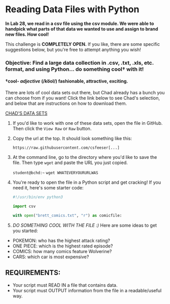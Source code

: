 # Reading Data Files with Python

**In Lab 28, we read in a csv file using the csv module. We were able to handpick what parts of that data we wanted to use and assign to brand new files. How cool!**

This challenge is **COMPLETELY OPEN.** If you like, there are some specific suggestions below, but you're free to attempt anything you wish!

### Objective: Find a large data collection in .csv, .txt, .xls, etc. format, and using Python... do something cool† with it!

#### †**cool**- *adjective* (/ko͞ol/) fashionable, attractive, exciting.

There are lots of cool data sets out there, but Chad already has a bunch you can choose from if you want! Click the link below to see Chad's selection, and below that are instructions on how to download them.

[CHAD'S DATA SETS](https://github.com/csfeeser/Python/tree/master/data%20sets)

1. If you'd like to work with one of these data sets, open the file in GitHub. Then click the `View Raw` or `Raw` button.

0. Copy the url at the top. It should look something like this:

    `https://raw.githubusercontent.com/csfeeser[...]`

0. At the command line, go to the directory where you'd like to save the file. Then type `wget` and paste the URL you just copied.

    `student@bchd:~` `wget WHATEVERYOURURLWAS`
    
0. You're ready to open the file in a Python script and get cracking! If you need it, here's some starter code:

    ```python
    #!/usr/bin/env python3

    import csv

    with open("brett_comics.txt", "r") as comicfile:
    ```
    
 0. *DO SOMETHING COOL WITH THE FILE :)* Here are some ideas to get you started:
 
 - POKEMON: who has the highest attack rating?
 - ONE PIECE: which is the highest rated episode?
 - COMICS: how many comics feature Wolverine?
 - CARS: which car is most expensive?

## REQUIREMENTS:

- Your script must READ IN a file that contains data.
- Your script must OUTPUT information from the file in a readable/useful way.

<!--
# Reading Data Files with Python

**In Lab 28, we read in a csv file using the csv module. In Lab 38, we read in a massive .xls spreadsheet with 100 years of movies! In both examples, we were able to handpick what parts of that data we wanted to use and assign to brand new files. How cool!**

This challenge is **COMPLETELY OPEN.** If you like, there are some specific suggestions below, but you're free to attempt anything you wish!

### Objective: Find a large data collection in .csv, .txt, .xls, etc. format, and using either csvreader or Pandas... do something cool† with it!

#### †**cool**- *adjective* (/ko͞ol/) fashionable, attractive, exciting.

There are lots of cool data sets out there, but Chad already has a bunch you can choose from if you want! Click the link below to see Chad's selection, and below that are instructions on how to download them.

[CHAD'S DATA SETS](https://github.com/csfeeser/Python/tree/master/data%20sets)

1. If you'd like to work with one of these data sets, open the file in GitHub. Then click the `View Raw` or `Raw` button.

0. Copy the url at the top. It should look something like this:

    `https://raw.githubusercontent.com/csfeeser[...]`

0. At the command line, go to the directory where you'd like to save the file. Then type `wget` and paste the URL you just copied.

    `student@bchd:~` `wget WHATEVERYOURURLWAS`
    
0. You're ready to open the file in a Python script and get cracking! If you need it, here's some starter code:

    ```python
    #!/usr/bin/env python3

    import csv

    with open("brett_comics.txt", "r") as comicfile:
    ```
    
    ```python
    #!/usr/bin/env python3

    import pandas
    
    # data_file= filenamehere.xxx
    
    # Reading in a spreadsheet?
    # dataframeobj = pd.read_excel(excel_file)
    
    # Reading in a csv file?
    # dataframeobj = pd.read_csv(excel_file)
    ```
    
 0. *DO SOMETHING COOL WITH THE FILE :)* Here are some ideas to get you started:
 
 - POKEMON: who has the highest attack rating?
 - ONE PIECE: which is the highest rated episode?
 - COMICS: how many comics feature Wolverine?
 - CARS: which car is most expensive?

## REQUIREMENTS:

- Your script must READ IN a file that contains data.
- Your script must OUTPUT information from the file in a readable/useful way.
-->

